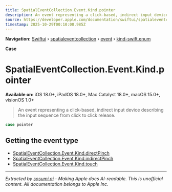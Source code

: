 ```yaml
---
title: SpatialEventCollection.Event.Kind.pointer
description: An event representing a click-based, indirect input device describing the input sequence from click to click release.
source: https://developer.apple.com/documentation/swiftui/spatialeventcollection/event/kind-swift.enum/pointer
timestamp: 2025-10-29T00:10:00.985Z
---
```


**Navigation:** [Swiftui](/documentation/swiftui) › [spatialeventcollection](/documentation/swiftui/spatialeventcollection) › [event](/documentation/swiftui/spatialeventcollection/event) › [kind-swift.enum](/documentation/swiftui/spatialeventcollection/event/kind-swift.enum)

**Case**

# SpatialEventCollection.Event.Kind.pointer

**Available on:** iOS 18.0+, iPadOS 18.0+, Mac Catalyst 18.0+, macOS 15.0+, visionOS 1.0+

> An event representing a click-based, indirect input device describing the input sequence from click to click release.

```swift
case pointer
```

## Getting the event type

- [SpatialEventCollection.Event.Kind.directPinch](/documentation/swiftui/spatialeventcollection/event/kind-swift.enum/directpinch)
- [SpatialEventCollection.Event.Kind.indirectPinch](/documentation/swiftui/spatialeventcollection/event/kind-swift.enum/indirectpinch)
- [SpatialEventCollection.Event.Kind.touch](/documentation/swiftui/spatialeventcollection/event/kind-swift.enum/touch)

---

*Extracted by [sosumi.ai](https://sosumi.ai) - Making Apple docs AI-readable.*
*This is unofficial content. All documentation belongs to Apple Inc.*
